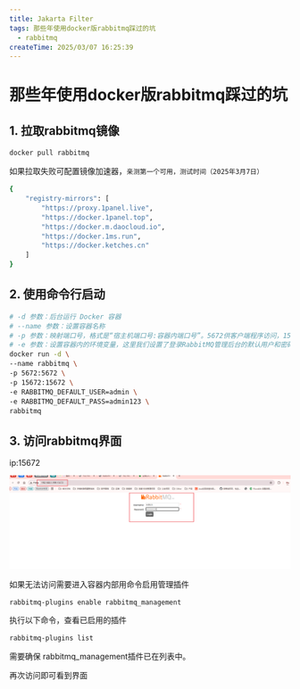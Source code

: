 ```yaml
---
title: Jakarta Filter
tags: 那些年使用docker版rabbitmq踩过的坑
  - rabbitmq
createTime: 2025/03/07 16:25:39
---
```




# 那些年使用docker版rabbitmq踩过的坑



## 1. 拉取rabbitmq镜像

```sh
docker pull rabbitmq
```



如果拉取失败可配置镜像加速器，`亲测第一个可用，测试时间（2025年3月7日）`

```sh
{
	"registry-mirrors": [
		"https://proxy.1panel.live",
		"https://docker.1panel.top",
		"https://docker.m.daocloud.io",
		"https://docker.1ms.run",
		"https://docker.ketches.cn"
	]
}
```





## 2. 使用命令行启动

```sh
# -d 参数：后台运行 Docker 容器
# --name 参数：设置容器名称
# -p 参数：映射端口号，格式是“宿主机端口号:容器内端口号”。5672供客户端程序访问，15672供后台管理界面访问
# -e 参数：设置容器内的环境变量，这里我们设置了登录RabbitMQ管理后台的默认用户和密码
docker run -d \
--name rabbitmq \
-p 5672:5672 \
-p 15672:15672 \
-e RABBITMQ_DEFAULT_USER=admin \
-e RABBITMQ_DEFAULT_PASS=admin123 \
rabbitmq
```



## 3. 访问rabbitmq界面

ip:15672

![image-20250307162339678](assets/image-20250307162339678.png)



如果无法访问需要进入容器内部用命令启用管理插件



```sh
rabbitmq-plugins enable rabbitmq_management
```

执行以下命令，查看已启用的插件

```sh
rabbitmq-plugins list
```

需要确保 rabbitmq_management插件已在列表中。

再次访问即可看到界面